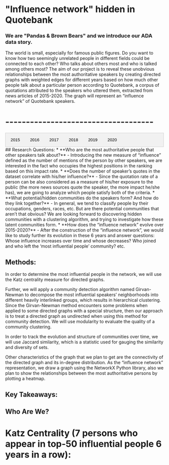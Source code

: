 # "Influence network" hidden in Quotebank

###    We are "Pandas & Brown Bears" and we introduce our ADA data story.

The world is small, especially for famous public figures. Do you want to know how two seemingly unrelated people in different fields could be connected to each other? Who talks about others most and who is talked among others most?  The aim of our project is to reveal these unobvious relationships between the most authoritative speakers by creating directed graphs with weighted edges for different years based on how much other people talk about a particular person according to Quotebank, a corpus of quotations attributed to the speakers who uttered them, extracted from news articles of 2015-2020. The graph will represent an “influence network” of Quotebank speakers. 
# ------------------------------------
<div>
  <script>
  function openGraph(evt, yearName) {
    var i, tabcontent, tablinks;

    tabcontent = document.getElementsByClassName("tabcontent");
    for (i = 0; i < tabcontent.length; i++) {
      tabcontent[i].style.display = "none";
    }

    tablinks = document.getElementsByClassName("tablinks");
    for (i = 0; i < tablinks.length; i++) {
      tablinks[i].className = tablinks[i].className.replace(" active", "");
    }

    document.getElementById(yearName).style.display = "block";
    evt.currentTarget.className += " active";
  }
  </script>

  <style>
  /* Style the tab */
  .tab {
    overflow: hidden;
    border: 1px solid #ccc;
    background-color: #f1f1f1;
  }

  /* Style the buttons that are used to open the tab content */
  .tab button {
    background-color: inherit;
    float: left;
    border: none;
    outline: none;
    cursor: pointer;
    padding: 14px 16px;
    transition: 0.3s;
  }

  /* Change background color of buttons on hover */
  .tab button:hover {
    background-color: #ddd;
  }

  /* Create an active/current tablink class */
  .tab button.active {
    background-color: #ccc;
  }

  /* Style the tab content */
  .tabcontent {
    display: none;
    padding: 6px 12px;
    border: 1px solid #ccc;
    border-top: none;
  }
  </style>

  <!-- Tab links -->
  <div class="tab">
    <button class="tablinks" onclick="openGraph(event, '2015')">2015</button>
    <button class="tablinks" onclick="openGraph(event, '2016')">2016</button>
    <button class="tablinks" onclick="openGraph(event, '2017')">2017</button>
    <button class="tablinks" onclick="openGraph(event, '2018')">2018</button>
    <button class="tablinks" onclick="openGraph(event, '2019')">2019</button>
    <button class="tablinks" onclick="openGraph(event, '2020')">2020</button>
  </div>

  <!-- Tab content -->
  <div id="2015" class="tabcontent">
    <h3>London</h3>
    <p>London is the capital city of England.</p>
  </div>

  <div id="2016" class="tabcontent">
    <h3>Paris</h3>
    <p>Paris is the capital of France.</p>
  </div>

  <div id="2017" class="tabcontent">
    <h3>Tokyo</h3>
    <p>Tokyo is the capital of Japan.</p>
  </div>

  <div id="2018" class="tabcontent">
    <h3>Tokyo</h3>
    <p>Tokyo is the capital of Japan.</p>
  </div>

  <div id="2019" class="tabcontent">
    <h3>Tokyo</h3>
    <p>Tokyo is the capital of Japan.</p>
  </div>

  <div id="2020" class="tabcontent">
    <h3>Tokyo</h3>
    <p>Tokyo is the capital of Japan.</p>
  </div>
</div>
## Research Questions:
* **Who are the most authoritative people that other speakers talk about?** 
    - Introducing the new measure of “influence” defined as the number of mentions of the person by other speakers, we are interested in the fact who occupies the highest positions in the ranking based on this impact rate. 
* **Does the number of speaker’s quotes in the dataset correlate with his/her influence?**
    - Since the quotation rate of a person can be also considered as a measure of his/her exposure to the public (the more news sources quote the speaker, the more impact he/she has), we are going to analyze which people satisfy both of the criteria.
* **What potential/hidden communities do the speakers form? And how do they link together?**
    - In general, we tend to classify people by their occupations, genders, races, etc. But are there potential communities that aren’t that obvious? We are looking forward to discovering hidden communities with a clustering algorithm, and trying to investigate how these latent communities form.
* **How does the “influence network” evolve over 2015-2020?**
    - After the construction of the “influence network”, we would like to study further its evolution in these 6 years and answer questions: Whose influence increases over time and whose decreases? Who joined and who left the ‘most influential people’ community? etc.
 
## Methods:
In order to determine the most influential people in the network, we will use the Katz centrality measure for directed graphs.

Further, we will apply a community detection algorithm named Girvan-Newman to decompose the most influential speakers’ neighborhoods into different heavily interlinked groups, which results in hierarchical clustering. Since the Girvan-Newman method encounters some problems when applied to some directed graphs with a special structure, then our approach is to treat a directed graph as undirected when using this method for community detection. We will use modularity to evaluate the quality of a community clustering.

In order to track the evolution and structure of communities over time, we will use Jaccard similarity, which is a statistic used for gauging the similarity and diversity of sets.

Other characteristics of the graph that we plan to get are the connectivity of the directed graph and its in-degree distribution. As the “influence network” representation, we draw a graph using the NetworkX Python library, also we plan to show the relationships between the most authoritative persons by plotting a heatmap.

## Key Takeaways:

## Who Are We?
<div class="flourish-embed flourish-bar-chart-race" data-src="visualisation/8154330"><script src="https://public.flourish.studio/resources/embed.js"></script></div>

# Katz Centrality (7 persons who appear in top-50 influential people 6 years in a row):
<div class="flourish-embed flourish-chart" data-src="visualisation/8140221"><script src="https://public.flourish.studio/resources/embed.js"></script></div> 
